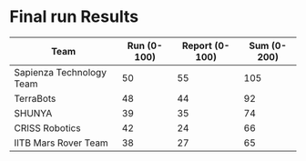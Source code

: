 # Final run Results

| Team                     | Run (0-100) | Report (0-100) | Sum (0-200) |
| ------------------------ | ----------- | -------------- | ----------- |
| Sapienza Technology Team | 50          | 55             | 105         |
| TerraBots                | 48          | 44             | 92          |
| SHUNYA                   | 39          | 35             | 74          |
| CRISS Robotics           | 42          | 24             | 66          |
| IITB Mars Rover Team     | 38          | 27             | 65          |
